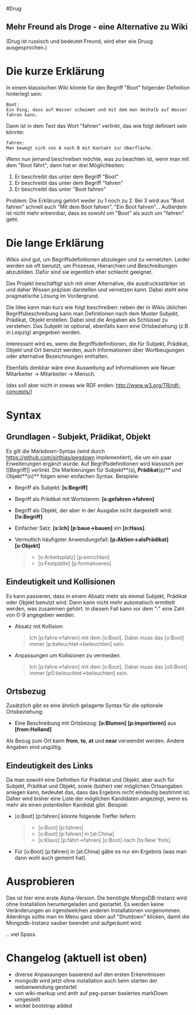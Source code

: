 #Drug
## Mehr Freund als Droge - eine Alternative zu Wiki

(Drug ist russisch und bedeutet Freund, wird eher wie Druug ausgesprochen.)

# Die kurze Erklärung

In einem klassischen Wiki könnte für den Begriff "Boot" folgender Definition hinterlegt sein:

	Boot:
	Ein Ding, dass auf Wasser schwimmt und mit dem man deshalb auf Wasser fahren kann.

Dann ist in dem Text das Wort "fahren" verlinkt, das wie folgt definiert sein könnte:

	fahren:
	Man bewegt sich von A nach B mit Kontakt zur Oberfläche.
	
Wenn nun jemand beschreiben möchte, was zu beachten ist, wenn man mit dem "Boot fährt", dann hat er
drei Möglichkeiten:

1. Er beschreibt das unter dem Begriff "Boot"
2. Er beschreibt das unter dem Begriff "fahren"
3. Er beschreibt das unter "Boot fahren"

Problem: Die Erklärung gehört weder zu 1 noch zu 2. Bei 3 wird aus "Boot fahren" schnell auch "Mit dem Boot fahren", "Ein Boot fahren"... 
Außerdem ist nicht mehr erkennbar, dass es sowohl um "Boot" als auch um "fahren" geht.

# Die lange Erklärung

Wikis sind gut, um Begriffsdefinitionen abzulegen und zu vernetzten. Leider werden sie oft benutzt, um Prozesse, Hierarchien und Beschreibungen
abzubilden. Dafür sind sie eigentlich eher schlecht geeignet.

Das Projekt beschäftigt sich mit einer Alternative, die ausdrucksstärker ist und daher Wissen präziser darstellen und vernetzen kann. Dabei steht eine
pragmatische Lösung im Vordergrund.

Die Idee kann man kurz wie folgt beschreiben: neben der in Wikis üblichen Begriffsbeschreibung kann man Definitionen nach dem Muster
Subjekt, Prädikat, Objekt erstellen. Dabei sind die Angaben als Schlüssel zu verstehen. Das Subjekt ist optional, ebenfalls kann eine Ortsbeziehung (z.B. in Leipzig) angegeben werden.

Interessant wird es, wenn die Begriffsdefinitionen, die für Subjekt, Prädikat, Objekt und Ort benutzt werden, auch Informationen über Wortbeugungen 
oder alternative Bezeichnungen enthalten.

Ebenfalls denkbar wäre eine Ausweitung auf Informationen wie Neuer Mitarbeiter -> Mitarbeiter -> Mensch.

(das soll aber nicht in sowas wie RDF enden: http://www.w3.org/TR/rdf-concepts/)

# Syntax

## Grundlagen - Subjekt, Prädikat, Objekt

Es gilt die Markdown-Syntax (wird durch https://github.com/sirthias/pegdown implementiert), die um ein paar Erweiterungen ergänzt wurde.
Auf Begriffsdefinitionen wird klassisch per [[Begriff]] verlinkt. Die Markierungen für Subjekt**(s)**, Prädikat**(p)** und Objekt**(o)** folgen einer einfachen Syntax. Beispiele:

* Begriff als Subjekt: **[s:Begriff]**
* Begriff als Prädikat mit Wortstamm: **[s:gefahren->fahren]**
* Begriff als Objekt, der aber in der Ausgabe nicht dargestellt wird: **[!o:Begriff]**
* Einfacher Satz: **[s:Ich]** **[p:baue->bauen]** ein **[o:Haus]**.
* Vermutlich häufigster Anwendungsfall: **[p:Aktion->alsPrädikat]** **[o:Objekt]**

	> * [o:Arbeitsplatz] [p:einrichten]
	> * [o:Festplatte] [p:formatioeren]
	
## Eindeutigkeit und Kollisionen

Es kann passieren, dass in einem Absatz mehr als einmal Subjekt, Prädikat oder Objekt benutzt wird. Dann kann nicht mehr automatisch ermittelt werden, was zusammen
gehört. In diesem Fall kann vor dem ":" eine Zahl von 0-9 angegeben werden.

* Absatz mit Kollision:

	> Ich [p:fahre->fahren] mit dem [o:Boot]. Dabei muss das [o:Boot] immer [p:beleuchtet->beleuchten] sein.

* Anpassungen um Kollisionen zu vermeiden:

	> Ich [p:fahre->fahren] mit dem [o:Boot]. Dabei muss das [o0:Boot] immer [p0:beleuchtet->beleuchten] sein.

## Ortsbezug

Zusätzlich gibt es eine ähnlich gelagerte Syntax für die optionale Ortsbeziehung:

* Eine Beschreibung mit Ortsbezug: **[o:Blumen]** **[p:importieren]** aus **[from:Holland]**

Als Bezug zum Ort kann **from**, **to**, **at** und **near** verwendet werden. Andere Angaben sind ungültig.

## Eindeutigkeit des Links

Da man sowohl eine Definition für Prädiktat und Objekt, aber auch für Subjekt, Prädikat und Objekt, sowie (bisher) vier möglichen Ortsangaben anlegen kann,
bedeutet das, dass das Ergebnis nicht eindeutig bestimmt ist. Daher wird bisher eine Liste der möglichen Kandidaten angezeigt, wenn es mehr als einen
potentiellen Kandidat gibt. Beispiel:

* [o:Boot] [p:fahren] könnte folgende Treffer liefern:

  > * [o:Boot] [p:fahren]
  > * [o:Boot] [p:fahren] in [at:China]
  > * [s:Klaus] [p:fährt->fahren] [o:Boot] nach [to:New York]

* Für [o:Boot] [p:fahren] in [at:China] gäbe es nur ein Ergebnis (was man dann wohl auch gemeint hat).

# Ausprobieren

Das ist hier eine erste Alpha-Version. Die benötigte MongoDB-Instanz wird ohne Installation heruntergeladen und gestartet. Es werden keine Veränderungen an
irgendwelchen anderen Installationen vorgenommen. Allerdings sollte man im Menu ganz oben auf "Shutdown" klicken, damit die Mongodb-Instanz sauber beendet und
aufgeräumt wird.

.. viel Spass.

# Changelog (aktuell ist oben)

- diverse Anpassungen basierend auf den ersten Erkenntnissen
- mongodb wird jetzt ohne installation auch beim starten der webanwendung gestartet
- von wiki-markup und antlr auf peg-parser basiertes markDown umgestellt
- wicket bootstrap added

